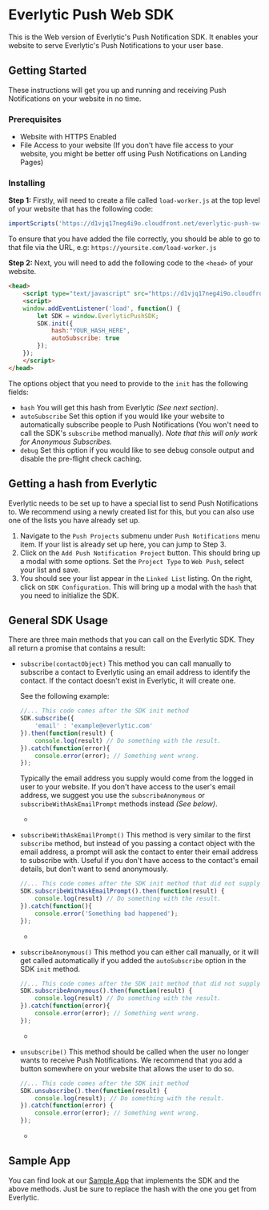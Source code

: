 # Everlytic Push Web SDK
This is the Web version of Everlytic's Push Notification SDK. It enables your website to serve Everlytic's Push Notifications to your user base. 

## Getting Started
These instructions will get you up and running and receiving Push Notifications on your website in no time.

### Prerequisites
- Website with HTTPS Enabled
- File Access to your website (If you don't have file access to your website, you might be better off using Push Notifications on Landing Pages)

### Installing
**Step 1:** Firstly, will need to create a file called `load-worker.js` at the top level of your website that has the following code:
```javascript
importScripts('https://d1vjq17neg4i9o.cloudfront.net/everlytic-push-sw-0.0.1.min.js');
``` 
To ensure that you have added the file correctly, you should be able to go to that file via the URL, e.g: ``https://yoursite.com/load-worker.js``

**Step 2:** Next, you will need to add the following code to the `<head>` of your website.
```html
<head>
    <script type="text/javascript" src="https://d1vjq17neg4i9o.cloudfront.net/everlytic-push-sdk-0.0.1.min.js" async=""></script>
    <script>
    window.addEventListener('load', function() {
        let SDK = window.EverlyticPushSDK;
        SDK.init({
            hash:"YOUR_HASH_HERE",
            autoSubscribe: true
        });
    });
    </script>
</head>
``` 
The options object that you need to provide to the `init` has the following fields:

- `hash` You will get this hash from Everlytic _(See next section)_.
- `autoSubscribe` Set this option if you would like your website to automatically subscribe people to Push Notifications (You won't need to call the SDK's `subscribe` method manually). _Note that this will only work for Anonymous Subscribes._   
- `debug` Set this option if you would like to see debug console output and disable the pre-flight check caching. 

## Getting a hash from Everlytic
Everlytic needs to be set up to have a special list to send Push Notifications to. We recommend using a newly created list for this, but you can also use one of the lists you have already set up.
1. Navigate to the `Push Projects` submenu under `Push Notifications` menu item. If your list is already set up here, you can jump to Step 3.
2. Click on the `Add Push Notification Project` button. This should bring up a modal with some options. Set the `Project Type` to `Web Push`, select your list and save.
3. You should see your list appear in the `Linked List` listing. On the right, click on `SDK Configuration`. This will bring up a modal with the `hash` that you need to initialize the SDK.

## General SDK Usage
There are three main methods that you can call on the Everlytic SDK. They all return a promise that contains a result:
- `subscribe(contactObject)` This method you can call manually to subscribe a contact to Everlytic using an email address to identify the contact. If the contact doesn't exist in Everlytic, it will create one.

    See the following example:
    ```javascript
    //... This code comes after the SDK init method
    SDK.subscribe({
        'email' : 'example@everlytic.com'
    }).then(function(result) {
        console.log(result) // Do something with the result.
    }).catch(function(error){
        console.error(error); // Something went wrong.      
    });
    ``` 
    Typically the email address you supply would come from the logged in user to your website. If you don't have access to the user's email address, we suggest you use the `subscribeAnonymous` or `subscribeWithAskEmailPrompt` methods instead _(See below)_.
    
    -
    
- `subscribeWithAskEmailPrompt()` This method is very similar to the first `subscribe` method, but instead of you passing a contact object with the email address, a prompt will ask the contact to enter their email address to subscribe with. Useful if you don't have access to the contact's email details, but don't want to send anonymously.
    ```javascript
    //... This code comes after the SDK init method that did not supply the autoSubscribe option
    SDK.subscribeWithAskEmailPrompt().then(function(result) {
        console.log(result) // Do something with the result.
    }).catch(function(){
        console.error('Something bad happened');      
    });
    ```

    -
        
- `subscribeAnonymous()` This method you can either call manually, or it will get called automatically if you added the `autoSubscribe` option in the SDK `init` method.
    ```javascript
    //... This code comes after the SDK init method that did not supply the autoSubscribe option
    SDK.subscribeAnonymous().then(function(result) {
        console.log(result) // Do something with the result.
    }).catch(function(error){
        console.error(error); // Something went wrong.      
    });
    ```
    
    -
     
- `unsubscribe()` This method should be called when the user no longer wants to receive Push Notifications. We recommend that you add a button somewhere on your website that allows the user to do so. 
    ```javascript
    //... This code comes after the SDK init method
    SDK.unsubscribe().then(function(result) {
        console.log(result); // Do something with the result.
    }).catch(function(error) {
        console.error(error); // Something went wrong.      
    });
    ``` 
    
    -

## Sample App
You can find look at our [Sample App](https://github.com/everlytic/push-notifications-web-sample-app) that implements the SDK and the above methods. Just be sure to replace the hash with the one you get from Everlytic.
